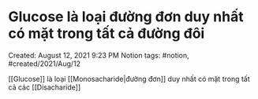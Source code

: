 ---
---

# Glucose là loại đường đơn duy nhất có mặt trong tất cả đường đôi

Created: August 12, 2021 9:23 PM
Notion tags: #notion, #created/2021/Aug/12

[[Glucose]] là loại [[Monosacharide|đường đơn]] duy nhất có mặt trong tất cả các [[Disacharide]]